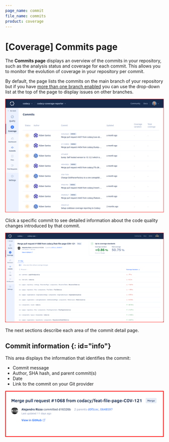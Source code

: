 ```yaml
---
page_name: commit
file_name: commits
product: coverage
---
```


# [Coverage] Commits page

The **Commits page** displays an overview of the commits in your repository, such as the analysis status and coverage for each commit. This allows you to monitor the evolution of coverage in your repository per commit.

By default, the page lists the commits on the main branch of your repository but if you have [more than one branch enabled](../../repositories-configure/managing-branches.md) you can use the drop-down list at the top of the page to display issues on other branches.

![Commits page](images/commits.png)<!--TODO Update-->

Click a specific commit to see detailed information about the code quality changes introduced by that commit.

![Commit detail](images/commits-detail.png)

The next sections describe each area of the commit detail page.

## Commit information {: id="info"}

This area displays the information that identifies the commit:

-   Commit message
-   Author, SHA hash, and parent commit(s)
-   Date
-   Link to the commit on your Git provider

![Commit status](images/commits-detail-status.png)<!--TODO Update-->

<!--TODO Include and review the remaining page-->
